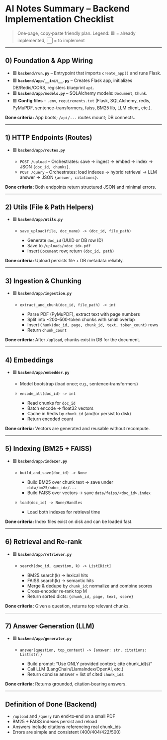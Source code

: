 # AI Notes Summary – Backend Implementation Checklist

> One‑page, copy‑paste friendly plan.
> Legend: 🟩 = already implemented, ⬜ = to implement

---

## 0) Foundation & App Wiring

* 🟩 **`backend/run.py`** – Entrypoint that imports `create_app()` and runs Flask.
* 🟩 **`backend/app/__init__.py`** – Creates Flask app, initializes DB/Redis/CORS, registers blueprint `api`.
* 🟩 **`backend/app/models.py`** – SQLAlchemy models: `Document`, `Chunk`.
* 🟩 **Config files** – `.env`, `requirements.txt` (Flask, SQLAlchemy, redis, PyMuPDF, sentence-transformers, faiss, BM25 lib, LLM client, etc.).

**Done criteria:** App boots; `/api/...` routes mount; DB connects.

---

## 1) HTTP Endpoints (Routes)

* 🟩 **`backend/app/routes.py`**

  * `POST /upload` – Orchestrates: save → ingest → embed → index → JSON `{doc_id, chunks}`.
  * `POST /query` – Orchestrates: load indexes → hybrid retrieval → LLM answer → JSON `{answer, citations}`.

**Done criteria:** Both endpoints return structured JSON and minimal errors.

---

## 2) Utils (File & Path Helpers)

* 🟩 **`backend/app/utils.py`**

  * `save_upload(file, doc_name) -> (doc_id, file_path)`

    * Generate `doc_id` (UUID or DB row ID)
    * Save to `/uploads/<doc_id>.pdf`
    * Insert `Document` row; return `(doc_id, path)`

**Done criteria:** Upload persists file + DB metadata reliably.

---

## 3) Ingestion & Chunking

* 🟩 **`backend/app/ingestion.py`**

  * `extract_and_chunk(doc_id, file_path) -> int`

    * Parse PDF (PyMuPDF), extract text with page numbers
    * Split into ~200–500‑token chunks with small overlap
    * Insert `Chunk(doc_id, page, chunk_id, text, token_count)` rows
    * Return `chunk_count`

**Done criteria:** After `/upload`, chunks exist in DB for the document.

---

## 4) Embeddings

* 🟩  **`backend/app/embedder.py`**

  * Model bootstrap (load once; e.g., sentence‑transformers)
  * `encode_all(doc_id) -> int`

    * Read chunks for `doc_id`
    * Batch encode → float32 vectors
    * Cache in Redis by `chunk_id` (and/or persist to disk)
    * Return encoded count

**Done criteria:** Vectors are generated and reusable without recompute.

---

## 5) Indexing (BM25 + FAISS)

* 🟩  **`backend/app/indexer.py`**

  * `build_and_save(doc_id) -> None`

    * Build BM25 over chunk text → save under `data/bm25/<doc_id>/...`
    * Build FAISS over vectors → save `data/faiss/<doc_id>.index`
  * `load(doc_id) -> None/Handles`

    * Load both indexes for retrieval time

**Done criteria:** Index files exist on disk and can be loaded fast.

---

## 6) Retrieval and Re‑rank

* 🟩 **`backend/app/retriever.py`**

  * `search(doc_id, question, k) -> List[Dict]`

    * BM25.search(k) → lexical hits
    * FAISS.search(k) → semantic hits
    * Merge & dedupe by `chunk_id`; normalize and combine scores
    * Cross‑encoder re‑rank top M
    * Return sorted dicts: `{chunk_id, page, text, score}`

**Done criteria:** Given a question, returns top relevant chunks.

---

## 7) Answer Generation (LLM)

* 🟩  **`backend/app/generator.py`**

  * `answer(question, top_context) -> {answer: str, citations: List[str]}`

    * Build prompt: “Use ONLY provided context; cite chunk_id(s)”
    * Call LLM (LangChain/LlamaIndex/OpenAI, etc.)
    * Return concise answer + list of cited `chunk_id`s

**Done criteria:** Returns grounded, citation‑bearing answers.

---

## Definition of Done (Backend)

* `/upload` and `/query` run end‑to‑end on a small PDF
* BM25 + FAISS indexes persist and reload
* Answers include citations referencing real chunk_ids
* Errors are simple and consistent (400/404/422/500)
